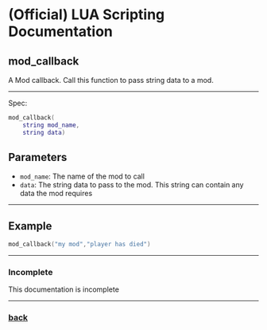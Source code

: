 
# (Official) LUA Scripting Documentation

## mod_callback

A Mod callback. Call this function to pass string data to a mod.

___

Spec:

```lua
mod_callback(
	string mod_name,
	string data)
```

## Parameters

- `mod_name`: The name of the mod to call
- `data`: The string data to pass to the mod. This string can contain any data the mod requires

___

## Example

```lua
mod_callback("my mod","player has died")
```

___

### Incomplete

This documentation is incomplete

___

### [back](../other)
